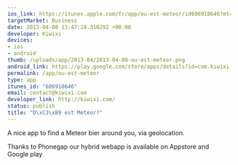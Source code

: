 ```yaml
--- 
ios_link: https://itunes.apple.com/fr/app/ou-est-meteor/id606918646?mt=8
targetMarket: Business
date: 2013-04-08 13:47:24.310292 +00:00
developer: Kiwixi
devices: 
- ios
- android
thumb: /uploads/app/2013-04/2013-04-08-ou-est-meteor.png
android_link: https://play.google.com/store/apps/details?id=com.kiwixi.com&hl=fr
permalink: /app/ou-est-meteor
type: app
itunes_id: "606918646"
email: contact@kiwixi.com
developer_link: http://kiwixi.com/
status: publish
title: "O\xC3\xB9 est Meteor?"
---
```


A nice app to find a Meteor bier around you, via geolocation.

Thanks to Phonegap our hybrid webapp is available on Appstore and Google play
